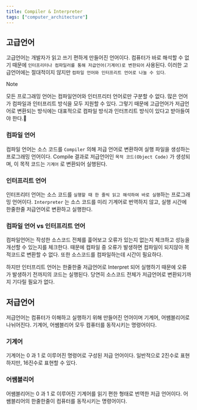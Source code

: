 ```yaml
---
title: Compiler & Interpreter
tags: ["computer_architecture"]
---
```


## 고급언어
고급언어는 개발자가 읽고 쓰기 편하게 만들어진 언어이다. 컴퓨터가 바로 해석할 수 없기 때문에 `인터프리터나 컴파일러를 통해 저급언어(기계어)로 변한되어` 사용된다. 이러한 고급언어에는 절대적이지 않지만 `컴파일 언어와 인터프리트 언어로 나눌 수 있다`.

> [!note]
> 모든 프로그래밍 언어는 컴파일언어와 인터프리터 언어로만 구분할 수 없다. 많은 언어가 컴파일과 인터프리트 방식을 모두 지원할 수 있다. 그렇기 때문에 고급언어가 저급언어로 변환되는 방식에는 대표적으로 컴파일 방식과 인터프리트 방식이 있다고 받아들여야 한다.

### 컴파일 언어
컴파일 언어는 소스 코드를 `Compiler` 의해 저급 언어로 변환하여 실행 파일을 생성하는 프로그래밍 언어이다. Compile 결과로 저급언어인 `목적 코드(Object Code)` 가 생성되며, 이 목적 코드는 `기계어` 로 변환되어 실행된다.

### 인터프리트 언어
인터프리터 언어는 소스 코드를 `실행할 때 한 줄씩 읽고 해석하여 바로 실행`하는 프로그래밍 언어이다. `Interpreter` 는 소스 코드를 미리 기계어로 번역하지 않고, 실행 시간에 한줄한줄 저급언어로 변환하고 실행한다.

### 컴파일 언어 vs 인터프리트 언어
컴파일언어는 작성한 소스코드 전체를 흝어보고 오류가 있는지 없는지 체크하고 성능을 개선할 수 있는지를 체크한다. 때문에 컴파일 중 오류가 발생하면 컴파일이 되지않아 목적코드로 변환할 수 없다. 또한 소스코드를 컴파일하는데 시간이 필요하다.

하지만 인터프리트 언어는 한줄한줄 저급언어로 Interpret 되어 실행하기 때문에 오류가 발생하기 전까지의 코드는 실행된다. 당연히 소스코드 전체가 저급언어로 변환되기까지 기다릴 필요가 없다.

## 저급언어
저급언어는 컴퓨터가 이해하고 실행하기 위해 만들어진 언어이며 기계어, 어쌤블리어로 나뉘어진다. 기계어, 어쌤블리어 모두 컴퓨터를 동작시키는 명령어이다.

### 기계어
기계어는 0 과 1 로 이루어진 명령어로 구성된 저급 언어이다. 일반적으로 2진수로 표현하지만, 16진수로 표현할 수 있다.

### 어쌤블리어
어쌤블리어는 0 과 1 로 이루어진 기계어를 읽기 편한 형태로 번역한 저급 언어이다. 어쌤블리어의 한줄한줄이 컴퓨터를 동작시키는 명령어이다.

